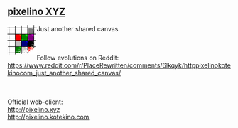 ## <a href="http://pixelino.kotekino.com">pixelino XYZ</a>
Just another shared canvas
<img src="https://raw.githubusercontent.com/kotekino/pixelino/master/img/logo.png" align="left"> 
<br /><br /><br />


Follow evolutions on Reddit:
https://www.reddit.com/r/PlaceRewritten/comments/6lkqyk/httppixelinokotekinocom_just_another_shared_canvas/
<br /><br /><br />


Official web-client:<br />
http://pixelino.xyz<br />
http://pixelino.kotekino.com
